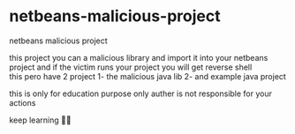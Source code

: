 # netbeans-malicious-project
netbeans malicious  project

this   project  you can  a malicious  library  and  import it  into  your  netbeans   project   and  if the   victim  runs  your project  you will  get  reverse  shell  
this  pero have   2 project 
1- the  malicious   java  lib
2- and   example java   project   

this is   only  for  education  purpose only  auther is not  responsible for your actions 

keep  learning  💪🏻
